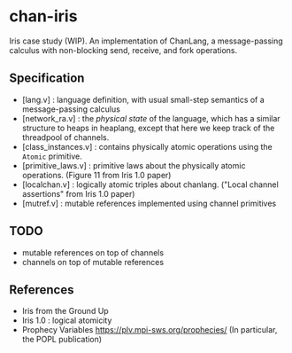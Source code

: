 # chan-iris
Iris case study (WIP). 
An implementation of ChanLang, a message-passing calculus with non-blocking send,
receive, and fork operations.

## Specification
- [lang.v] : language definition, with usual small-step semantics of a
  message-passing calculus
- [network_ra.v] : the _physical state_ of the language, which has a similar
  structure to heaps in heaplang, except that here we keep track of the
  threadpool of channels.
- [class_instances.v] : contains physically atomic operations using the `Atomic`
  primitive.
- [primitive_laws.v] : primitive laws about the physically atomic operations.
    (Figure 11 from Iris 1.0 paper)
- [localchan.v] : logically atomic triples about chanlang. 
   ("Local channel assertions" from Iris 1.0 paper)
- [mutref.v] : mutable references implemented using channel primitives

## TODO
- mutable references on top of channels
- channels on top of mutable references

## References
* Iris from the Ground Up
* Iris 1.0 : logical atomicity
* Prophecy Variables https://plv.mpi-sws.org/prophecies/ (In particular, the POPL publication)
